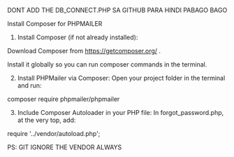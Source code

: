 DONT ADD THE DB_CONNECT.PHP SA GITHUB PARA HINDI PABAGO BAGO

Install Composer for PHPMAILER

1. Install Composer (if not already installed):

Download Composer from https://getcomposer.org/
.

Install it globally so you can run composer commands in the terminal.

2. Install PHPMailer via Composer:
Open your project folder in the terminal and run:

composer require phpmailer/phpmailer

3. Include Composer Autoloader in your PHP file:
In forgot_password.php, at the very top, add:

require '../vendor/autoload.php';

PS: GIT IGNORE THE VENDOR ALWAYS
